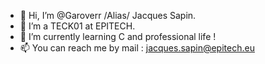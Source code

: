 - 👋 Hi, I’m @Garoverr /Alias/ Jacques Sapin.
- 👀 I’m a TECK01 at EPITECH.
- 🌱 I’m currently learning C and professional life !
- 📫 You can reach me by mail :  jacques.sapin@epitech.eu

<!---
Garoverr/Garoverr is a ✨ special ✨ repository because its `README.md` (this file) appears on your GitHub profile.
You can click the Preview link to take a look at your changes.
--->
